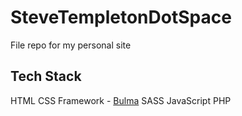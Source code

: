 # SteveTempletonDotSpace

File repo for my personal site

## Tech Stack

HTML
CSS Framework - [Bulma](https://bulma.io)
SASS
JavaScript
PHP
